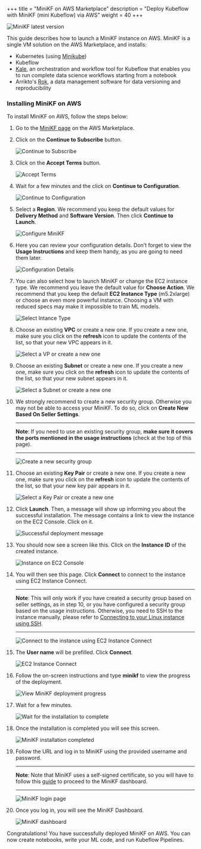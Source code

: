 +++
title = "MiniKF on AWS Marketplace"
description = "Deploy Kubeflow with MiniKF (mini Kubeflow) via AWS"
weight = 40
+++

![MiniKF latest
version](https://www.arrikto.com/wp-content/uploads/2020/11/minikf-latest-version-aws.svg
"MiniKF latest version")

This guide describes how to launch a MiniKF instance on AWS. MiniKF is a single
VM solution on the AWS Marketplace, and installs:

- Kubernetes (using [Minikube](https://minikube.sigs.k8s.io/docs/))
- Kubeflow
- [Kale](https://github.com/kubeflow-kale/kale), an orchestration and workflow
  tool for Kubeflow that enables you to run complete data science workflows
  starting from a notebook
- Arrikto's [Rok](https://www.arrikto.com/rok-data-management/), a data
  management software for data versioning and reproducibility

### Installing MiniKF on AWS

To install MiniKF on AWS, follow the steps below:

1. Go to the [MiniKF page](https://aws.amazon.com/marketplace/pp/B08MBGH311) on
   the AWS Marketplace.
1. Click on the **Continue to Subscribe** button.

   <img src="/docs/images/minikf-aws/minikf-aws-page.png"
       alt="Continue to Subscribe"
       class="mt-3 mb-3 p-3 border border-info rounded">

1. Click on the **Accept Terms** button.

   <img src="/docs/images/minikf-aws/minikf-aws-accept-terms.png"
       alt="Accept Terms"
       class="mt-3 mb-3 p-3 border border-info rounded">

1. Wait for a few minutes and the click on **Continue to Configuration**.

   <img src="/docs/images/minikf-aws/minikf-aws-continue-configuration.png"
       alt="Continue to Configuration"
       class="mt-3 mb-3 p-3 border border-info rounded">

1. Select a **Region**. We recommend you keep the default values for **Delivery
   Method** and  **Software Version**. Then click **Continue to Launch**.

   <img src="/docs/images/minikf-aws/minikf-aws-configuration.png"
       alt="Configure MiniKF"
       class="mt-3 mb-3 p-3 border border-info rounded">

1. Here you can review your configuration details. Don’t forget to view the
   **Usage Instructions** and keep them handy, as you are going to need them
   later.

   <img src="/docs/images/minikf-aws/minikf-aws-configuration-details.png"
       alt="Configuration Details"
       class="mt-3 mb-3 p-3 border border-info rounded">

1. You can also select how to launch MiniKF or change the EC2 instance type. We
   recommend you leave the default value for **Choose Action**. We recommend
   that you keep the default **EC2 Instance Type** (m5.2xlarge) or choose an
   even more powerful instance. Choosing a VM with reduced specs may make it
   impossible to train ML models.

   <img src="/docs/images/minikf-aws/minikf-aws-instance-type.png"
       alt="Select Intance Type"
       class="mt-3 mb-3 p-3 border border-info rounded">

1. Choose an existing **VPC** or create a new one. If you create a new one, make
   sure you click on the **refresh** icon to update the contents of the list, so
   that your new VPC appears in it.

   <img src="/docs/images/minikf-aws/minikf-aws-security-settings-vpc.png"
       alt="Select a VP or create a new one"
       class="mt-3 mb-3 p-3 border border-info rounded">

1. Choose an existing **Subnet** or create a new one. If you create a new one,
   make sure you click on the **refresh** icon to update the contents of the
   list, so that your new subnet appears in it.

   <img src="/docs/images/minikf-aws/minikf-aws-security-settings-subnet.png"
       alt="Select a Subnet or create a new one"
       class="mt-3 mb-3 p-3 border border-info rounded">

1. We strongly recommend to create a new security group. Otherwise you may not
   be able to access your MiniKF. To do so, click on **Create New Based On
   Seller Settings**.
   
   ---
   **Note**: If you need to use an existing security group, **make sure it
   covers the ports mentioned in the usage instructions** (check at the top of
   this page).

   ---
   
   <img src="/docs/images/minikf-aws/minikf-aws-security-group.png"
       alt="Create a new security group"
       class="mt-3 mb-3 p-3 border border-info rounded">

1. Choose an existing **Key Pair** or create a new one. If you create a new one,
   make sure you click on the **refresh** icon to update the contents of the
   list, so that your new key pair appears in it.
   
   <img src="/docs/images/minikf-aws/minikf-aws-security-settings-key-pair.png"
       alt="Select a Key Pair or create a new one"
       class="mt-3 mb-3 p-3 border border-info rounded">

1. Click **Launch**. Then, a message will show up informing you about the
   successful installation. The message contains a link to view the instance on
   the EC2 Console. Click on it.

   <img src="/docs/images/minikf-aws/minikf-aws-successful-deployment.png"
       alt="Successful deployment message"
       class="mt-3 mb-3 p-3 border border-info rounded">

1. You should now see a screen like this. Click on the **Instance ID** of the
   created instance.

   <img src="/docs/images/minikf-aws/minikf-aws-ec2-console.png"
       alt="Instance on EC2 Console"
       class="mt-3 mb-3 p-3 border border-info rounded">

1. You will then see this page. Click **Connect** to connect to the instance
   using EC2 Instance Connect.

   ---
   **Note**: This will only work if you have created a security group based on
   seller settings, as in step 10, or you have configured a security group based
   on the usage instructions. Otherwise, you need to SSH to the instance
   manually, please refer to [Connecting to your Linux instance using SSH](https://docs.aws.amazon.com/AWSEC2/latest/UserGuide/AccessingInstancesLinux.html).

   ---
   
   <img src="/docs/images/minikf-aws/minikf-aws-connect.png"
       alt="Connect to the instance using EC2 Instance Connect"
       class="mt-3 mb-3 p-3 border border-info rounded">

1. The **User name** will be prefilled. Click **Connect**.

   <img src="/docs/images/minikf-aws/minikf-aws-ec2-connect.png"
       alt="EC2 Instance Connect"
       class="mt-3 mb-3 p-3 border border-info rounded">

1. Follow the on-screen instructions and type **minikf** to view the progress of
   the deployment.

   <img src="/docs/images/minikf-aws/minikf-aws-view-progress.png"
       alt="View MiniKF deployment progress"
       class="mt-3 mb-3 p-3 border border-info rounded">

1. Wait for a few minutes.

   <img src="/docs/images/minikf-aws/minikf-aws-progress.png"
       alt="Wait for the installation to complete"
       class="mt-3 mb-3 p-3 border border-info rounded"> 

1. Once the installation is completed you will see this screen.

   <img src="/docs/images/minikf-aws/minikf-aws-provisioning-completed.png"
       alt="MiniKF installation completed"
       class="mt-3 mb-3 p-3 border border-info rounded">

1. Follow the URL and log in to MiniKF using the provided username and password.

   ---
   **Νote**: Note that MiniKF uses a self-signed certificate, so you will have
   to follow this [guide](https://www.arrikto.com/faq/self-signed-certs/) to
   proceed to the MiniKF dashboard.

   ---

   <img src="/docs/images/minikf-login.png"
       alt="MiniKF login page"
       class="mt-3 mb-3 p-3 border border-info rounded">

1. Once you log in, you will see the MiniKF Dashboard.

   <img src="/docs/images/minikf-dashboard.png"
       alt="MiniKF dashboard"
       class="mt-3 mb-3 p-3 border border-info rounded"> 

Congratulations! You have successfully deployed MiniKF on AWS. You can now
create notebooks, write your ML code, and run Kubeflow Pipelines.
